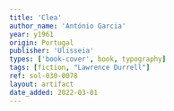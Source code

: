 ```yaml
---
title: 'Clea'
author_name: 'António Garcia'
year: y1961
origin: Portugal
publisher: 'Ulisseia'
types: ['book-cover', book, typography]
tags: [fiction, "Lawrence Durrell"]
ref: sol-030-0078
layout: artifact
date_added: 2022-03-01
---
```

